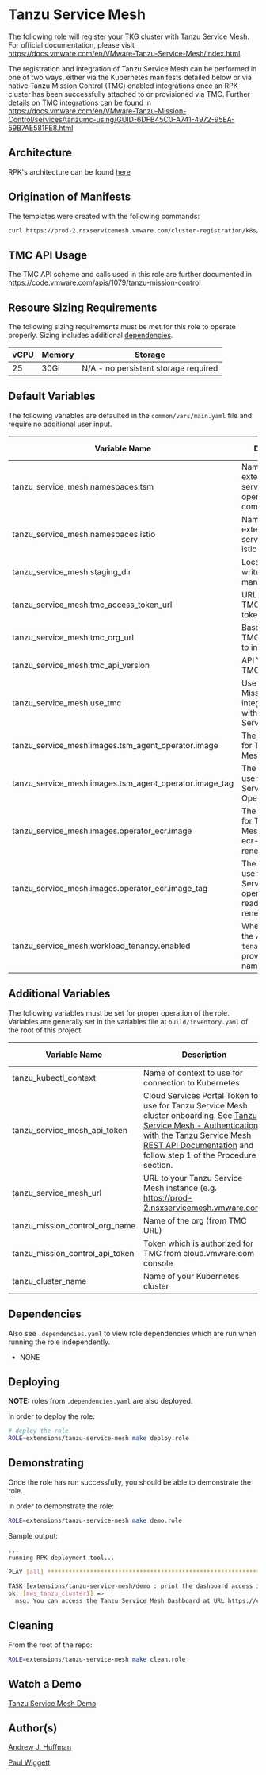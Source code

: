 # Tanzu Service Mesh

The following role will register your TKG cluster with Tanzu Service Mesh.  For official documentation,
please visit https://docs.vmware.com/en/VMware-Tanzu-Service-Mesh/index.html.

The registration and integration of Tanzu Service Mesh can be performed in one of two ways, either via the Kubernetes manifests detailed below or via native Tanzu Mission Control (TMC) enabled integrations once an RPK cluster has been successfully attached to or provisioned via TMC.
Further details on TMC integrations can be found in https://docs.vmware.com/en/VMware-Tanzu-Mission-Control/services/tanzumc-using/GUID-6DFB45C0-A741-4972-95EA-59B7AE581FE8.html

## Architecture

RPK's architecture can be found [here](../../../docs/ARCHITECTURE.md)

## Origination of Manifests

The templates were created with the following commands:

```bash
curl https://prod-2.nsxservicemesh.vmware.com/cluster-registration/k8s/operator-deployment.yaml -o operator-deployment.yaml.j2
```

## TMC API Usage

The TMC API scheme and calls used in this role are further documented in https://code.vmware.com/apis/1079/tanzu-mission-control

## Resoure Sizing Requirements

The following sizing requirements must be met for this role to operate properly.  Sizing includes additional [dependencies](#dependencies).

| vCPU | Memory | Storage |
| --- | --- | --- |
| 25 | 30Gi | N/A - no persistent storage required |

## Default Variables

The following variables are defaulted in the `common/vars/main.yaml` file and require no additional user input.

| Variable Name | Description | Default Value | Variable Type | Required |
| --- | --- | --- | --- | --- |
| tanzu_service_mesh.namespaces.tsm | Namespace for extensions/tanzu-service-mesh operator components | "vmware-system-tsm" | string | yes |
| tanzu_service_mesh.namespaces.istio | Namespace for extensions/tanzu-service-mesh istio components | "istio-system" | string | yes |
| tanzu_service_mesh.staging_dir | Local directory to write the staging manfiests to | "/tmp/staging/tanzu-service-mesh" | string | yes |
| tanzu_service_mesh.tmc_access_token_url | URL to pull the TMC access token from | "https://console.cloud.vmware.com/csp/gateway/am/api/auth/api-tokens/authorize" | string | yes |
| tanzu_service_mesh.tmc_org_url | Base URL of the TMC organization to integrate with | "https://{{ tanzu_mission_control_org_name }}.tmc.cloud.vmware.com" | string | yes |
| tanzu_service_mesh.tmc_api_version | API Version of TMC to use | "v1alpha" | string | yes |
| tanzu_service_mesh.use_tmc | Use Tanzu Mission Control to integrate cluster with Tanzu Service Mesh | false | boolean | yes |
| tanzu_service_mesh.images.tsm_agent_operator.image | The image to use for Tanzu Service Mesh Operator | "284299419820.dkr.ecr.us-west-2.amazonaws.com/tsm-agent-operator" | string | yes |
| tanzu_service_mesh.images.tsm_agent_operator.image_tag | The image tag to use for Tanzu Service Mesh Operator | "v1.2.7" | string | yes |
| tanzu_service_mesh.images.operator_ecr.image | The image to use for Tanzu Service Mesh operator-ecr-read-only--renew-token | "docker.io/vmwareallspark/photon-kubectl" | string | yes |
| tanzu_service_mesh.images.operator_ecr.image_tag | The image tag to use for Tanzu Service Mesh operator-ecr-read-only--renew-token | "1.15.0" | string | yes |
| tanzu_service_mesh.workload_tenancy.enabled | Whether to use the `workload-tenancy` module to provide custom namespaces | false | boolean | yes |

## Additional Variables

The following variables must be set for proper operation of the role.  Variables are generally set in the variables file
at `build/inventory.yaml` of the root of this project.

| Variable Name | Description | Default Value | Variable Type | Required |
| --- | --- | --- | --- | --- |
| tanzu_kubectl_context | Name of context to use for connection to Kubernetes | - | string | yes |
| tanzu_service_mesh_api_token | Cloud Services Portal Token to use for Tanzu Service Mesh cluster onboarding. See [Tanzu Service Mesh - Authentication with the Tanzu Service Mesh REST API Documentation](https://docs.vmware.com/en/VMware-Tanzu-Service-Mesh/services/api-programming-guide/GUID-FED8E849-B3C3-49ED-9FDB-1317CFFF3141.html) and follow step 1 of the Procedure section. | "" | string | yes |
| tanzu_service_mesh_url | URL to your Tanzu Service Mesh instance (e.g. https://prod-2.nsxservicemesh.vmware.com) | "" | string | yes |
| tanzu_mission_control_org_name | Name of the org (from TMC URL) | - | string | no |
| tanzu_mission_control_api_token | Token which is authorized for TMC from cloud.vmware.com console | - | string | no |
| tanzu_cluster_name | Name of your Kubernetes cluster | "" | string | yes |

## Dependencies

Also see `.dependencies.yaml` to view role dependencies which are run when running the role
independently.

* NONE

## Deploying

**NOTE:** roles from `.dependencies.yaml` are also deployed.

In order to deploy the role:

```bash
# deploy the role
ROLE=extensions/tanzu-service-mesh make deploy.role
```

## Demonstrating

Once the role has run successfully, you should be able to demonstrate the role.

In order to demonstrate the role:

```bash
ROLE=extensions/tanzu-service-mesh make demo.role
```

Sample output:

```bash
...
running RPK deployment tool...

PLAY [all] ***********************************************************************************************************

TASK [extensions/tanzu-service-mesh/demo : print the dashboard access information] **********************************
ok: [aws_tanzu_cluster1] =>
  msg: You can access the Tanzu Service Mesh Dashboard at URL https://console.cloud.vmware.com
```

## Cleaning

From the root of the repo:

```bash
ROLE=extensions/tanzu-service-mesh make clean.role
```

## Watch a Demo

[Tanzu Service Mesh Demo](https://drive.google.com/file/d/19IukWLEdUGLrTv_2y3d6rXtOE0ONxkfr/view?usp=sharing)

## Author(s)
[Andrew J. Huffman](mailto:ahuffman@vmware.com)

[Paul Wiggett](mailto:pwiggett@vmware.com)
